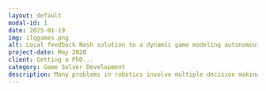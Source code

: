 ```yaml
---
layout: default
modal-id: 1
date: 2025-01-19
img: ilqgames.png
alt: Local feedback Nash solution to a dynamic game modeling autonomous driving.
project-date: May 2020
client: Getting a PhD...
category: Game Solver Development
description: Many problems in robotics involve multiple decision making agents. To operate efficiently in such settings, a robot must reason about the impact of its decisions on the behavior of other agents. Differential games offer an expressive theoretical framework for formulating these types of multi-agent problems. Unfortunately, most numerical solution techniques scale poorly with state dimension and are rarely used in real-time applications. For this reason, it is common to predict the future decisions of other agents and solve the resulting decoupled, i.e., single-agent, optimal control problem. This decoupling neglects the underlying interactive nature of the problem; however, efficient solution techniques do exist for broad classes of optimal control problems. We take inspiration from one such technique, the iterative linear-quadratic regulator (ILQR), which solves repeated approximations with linear dynamics and quadratic costs. Similarly, our proposed algorithm solves repeated linear-quadratic games. We experimentally benchmark our algorithm in several examples with a variety of initial conditions and show that the resulting strategies exhibit complex interactive behavior. Our results indicate that our algorithm converges reliably and runs in real-time. In a three-player, 14-state simulated intersection problem, our algorithm initially converges in < 0.25s. Receding horizon invocations converge in < 50 ms in a hardware collision-avoidance test.
---
```

